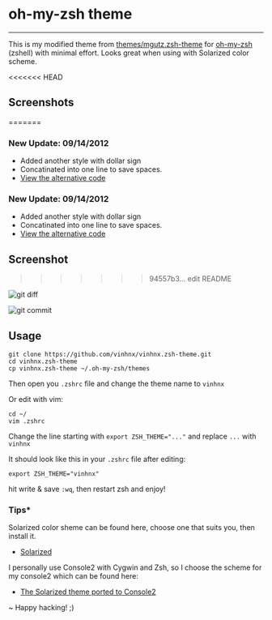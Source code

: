 # oh-my-zsh theme
-----------------
This is my modified theme from [themes/mgutz.zsh-theme](https://github.com/robbyrussell/oh-my-zsh/blob/master/themes/mgutz.zsh-theme) for [oh-my-zsh](https://github.com/robbyrussell/oh-my-zsh) (zshell) with minimal effort.
Looks great when using with Solarized color scheme.

<<<<<<< HEAD
## Screenshots
=======
### New Update: 09/14/2012
* Added another style with dollar sign
* Concatinated into one line to save spaces.
* [View the alternative code](https://github.com/vinhnx/vinhnx.zsh-theme/blob/alt-layout/vinhnx.zsh-theme)

### New Update: 09/14/2012
* Added another style with dollar sign
* Concatinated into one line to save spaces.
* [View the alternative code](https://github.com/vinhnx/vinhnx.zsh-theme/blob/alt-layout/vinhnx.zsh-theme)

## Screenshot
>>>>>>> 94557b3... edit README

![git diff](http://i.imgur.com/lXcjv.png)

![git commit](http://i.imgur.com/H5z5M.png)

## Usage
```
git clone https://github.com/vinhnx/vinhnx.zsh-theme.git
cd vinhnx.zsh-theme
cp vinhnx.zsh-theme ~/.oh-my-zsh/themes
```

Then open you `.zshrc` file and change the theme name to `vinhnx`

Or edit with vim:
```
cd ~/
vim .zshrc
```

Change the line starting with `export ZSH_THEME="..."` and replace `...` with `vinhnx`

It should look like this in your `.zshrc` file after editing:

`export ZSH_THEME="vinhnx"`

hit write & save `:wq`, then restart zsh and enjoy!

### Tips*

Solarized color sheme can be found here, choose one that suits you, then install it.
- [Solarized](http://ethanschoonover.com/solarized)

I personally use Console2  with Cygwin and Zsh, so I choose the scheme for my console2 which can be found here:
- [The Solarized theme ported to Console2](https://github.com/stevenharman/console2-solarized)

~ Happy hacking! ;)
